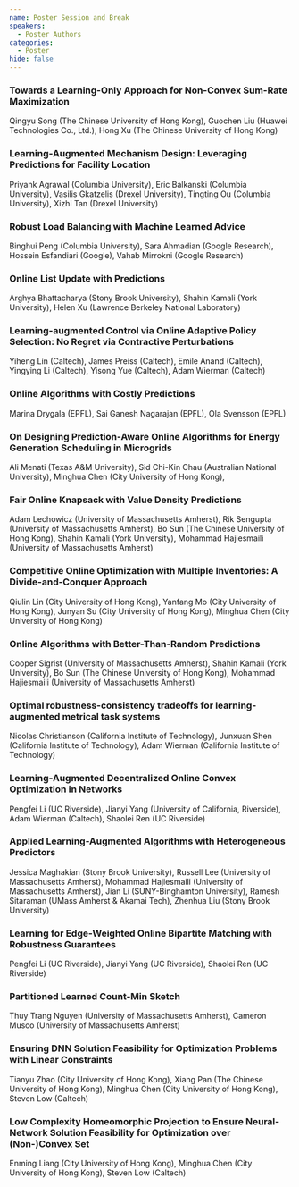 ```yaml
---
name: Poster Session and Break
speakers:
  - Poster Authors
categories:
  - Poster
hide: false
---
```


### Towards a Learning-Only Approach for Non-Convex Sum-Rate Maximization

Qingyu Song  (The Chinese University of Hong Kong), Guochen Liu  (Huawei Technologies Co., Ltd.), Hong Xu  (The Chinese University of Hong Kong)


### Learning-Augmented Mechanism Design: Leveraging Predictions for Facility Location

Priyank Agrawal  (Columbia University), Eric Balkanski  (Columbia University), Vasilis Gkatzelis  (Drexel University), Tingting Ou  (Columbia University), Xizhi Tan  (Drexel University) 


### Robust Load Balancing with Machine Learned Advice

Binghui Peng  (Columbia University), Sara Ahmadian  (Google Research), Hossein Esfandiari  (Google), Vahab Mirrokni  (Google Research)


### Online List Update with Predictions

Arghya Bhattacharya  (Stony Brook University), Shahin Kamali  (York University), Helen Xu  (Lawrence Berkeley National Laboratory)


### Learning-augmented Control via Online Adaptive Policy Selection: No Regret via Contractive Perturbations

Yiheng Lin  (Caltech), James Preiss  (Caltech), Emile Anand  (Caltech), Yingying Li  (Caltech), Yisong Yue  (Caltech), Adam Wierman  (Caltech) 


### Online Algorithms with Costly Predictions

Marina Drygala  (EPFL), Sai Ganesh Nagarajan  (EPFL), Ola Svensson  (EPFL)


### On Designing Prediction-Aware Online Algorithms for Energy Generation Scheduling in Microgrids

Ali Menati  (Texas A&M University), Sid Chi-Kin Chau  (Australian National University), Minghua Chen  (City University of Hong Kong), 


### Fair Online Knapsack with Value Density Predictions

Adam Lechowicz  (University of Massachusetts Amherst), Rik Sengupta  (University of Massachusetts Amherst), Bo Sun  (The Chinese University of Hong Kong), Shahin Kamali  (York University), Mohammad Hajiesmaili  (University of Massachusetts Amherst)


### Competitive Online Optimization with Multiple Inventories: A Divide-and-Conquer Approach

Qiulin Lin  (City University of Hong Kong), Yanfang Mo (City University of Hong Kong), Junyan Su  (City University of Hong Kong), Minghua Chen  (City University of Hong Kong)


### Online Algorithms with Better-Than-Random Predictions

Cooper Sigrist  (University of Massachusetts Amherst), Shahin Kamali  (York University), Bo Sun  (The Chinese University of Hong Kong), Mohammad Hajiesmaili  (University of Massachusetts Amherst)


### Optimal robustness-consistency tradeoffs for learning-augmented metrical task systems

Nicolas Christianson  (California Institute of Technology), Junxuan Shen  (California Institute of Technology), Adam Wierman  (California Institute of Technology)


### Learning-Augmented Decentralized Online Convex Optimization in Networks

Pengfei Li  (UC Riverside), Jianyi Yang  (University of California, Riverside), Adam Wierman  (Caltech), Shaolei Ren  (UC Riverside)


### Applied Learning-Augmented Algorithms with Heterogeneous Predictors

Jessica Maghakian  (Stony Brook University), Russell Lee  (University of Massachusetts Amherst), Mohammad Hajiesmaili  (University of Massachusetts Amherst), Jian Li  (SUNY-Binghamton University), Ramesh Sitaraman  (UMass Amherst & Akamai Tech), Zhenhua Liu  (Stony Brook University)


### Learning for Edge-Weighted Online Bipartite Matching with Robustness Guarantees

Pengfei Li  (UC Riverside), Jianyi Yang  (UC Riverside), Shaolei Ren (UC Riverside)


### Partitioned Learned Count-Min Sketch

Thuy Trang Nguyen  (University of Massachusetts Amherst), Cameron Musco  (University of Massachusetts Amherst)


### Ensuring DNN Solution Feasibility for Optimization Problems with Linear Constraints

Tianyu Zhao  (City University of Hong Kong), Xiang Pan  (The Chinese University of Hong Kong), Minghua Chen  (City University of Hong Kong), Steven Low  (Caltech)


### Low Complexity Homeomorphic Projection to Ensure Neural-Network Solution Feasibility for Optimization over (Non-)Convex Set

Enming Liang  (City University of Hong Kong), Minghua Chen  (City University of Hong Kong), Steven Low  (Caltech)
